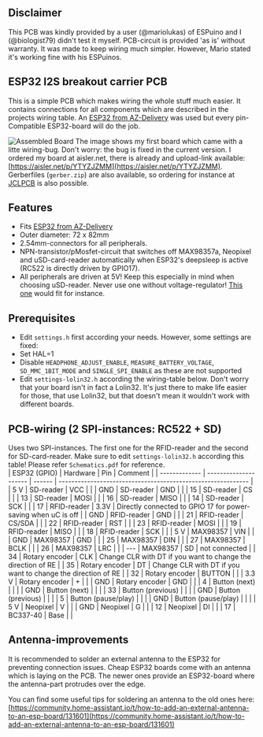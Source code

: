 ## Disclaimer
This PCB was kindly provided by a user (@mariolukas) of ESPuino and I (@biologist79) didn't test it myself. PCB-circuit is provided 'as is' without warranty. It was made to keep wiring much simpler. However, Mario stated it's working fine with his ESPuinos.
## ESP32 I2S breakout carrier PCB
This is a simple PCB which makes wiring the whole stuff much easier. It contains connections for all components which are described in the projects wiring table. An [ESP32 from AZ-Delivery](https://www.amazon.de/AZDelivery-NodeMCU-Development-Nachfolgermodell-ESP8266/dp/B074RGW2VQ/) was used but every pin-Compatible ESP32-board will do the job.

![Assembled Board](Pictures/assembled.jpeg)
The image shows my first board which came with a litte wiring-bug. Don't worry: the bug is fixed in the current version. I ordered my board at aisler.net, there is already and upload-link available: [https://aisler.net/p/YTYZJZMM](https://aisler.net/p/YTYZJZMM). Gerberfiles (`gerber.zip`) are also available, so ordering for instance at [JCLPCB](https://jlcpcb.com/) is also possible.

## Features
* Fits [ESP32 from AZ-Delivery](https://www.amazon.de/AZDelivery-NodeMCU-Development-Nachfolgermodell-ESP8266/dp/B074RGW2VQ/)
* Outer diameter: 72 x 82mm
* 2.54mm-connectors for all peripherals.
* NPN-transistor/pMosfet-circuit that switches off MAX98357a, Neopixel and uSD-card-reader automatically when ESP32's deepsleep is active (RC522 is directly driven by GPIO17).
* All peripherals are driven at 5V! Keep this especially in mind when choosing uSD-reader. Never use one without voltage-regulator! [This one](https://www.amazon.de/AZDelivery-Reader-Speicher-Memory-Arduino/dp/B077MCQS9P) would fit for instance.

## Prerequisites
* Edit `settings.h` first according your needs. However, some settings are fixed:
* Set HAL=1
* Disable `HEADPHONE_ADJUST_ENABLE`, `MEASURE_BATTERY_VOLTAGE`, `SD_MMC_1BIT_MODE` and `SINGLE_SPI_ENABLE` as these are not supported
* Edit `settings-lolin32.h` according the wiring-table below. Don't worry that your board isn't in fact a Lolin32. It's just there to make life easier for those, that use Lolin32, but that doesn't mean it wouldn't work with different boards.
## PCB-wiring (2 SPI-instances: RC522 + SD)
Uses two SPI-instances. The first one for the RFID-reader and the second for SD-card-reader. Make sure to edit `settings-lolin32.h` according this table! Please refer `Schematics.pdf` for reference. <br />
| ESP32 (GPIO)  | Hardware              | Pin    | Comment                                                      |
| ------------- | --------------------- | ------ | ------------------------------------------------------------ |
| 5 V           | SD-reader             | VCC    |                                                              |
| GND           | SD-reader             | GND    |                                                              |
| 15            | SD-reader             | CS     |                                                              |
| 13            | SD-reader             | MOSI   |                                                              |
| 16            | SD-reader             | MISO   |                                                              |
| 14            | SD-reader             | SCK    |                                                              |
| 17            | RFID-reader           | 3.3V   | Directly connected to GPIO 17 for power-saving when uC is off |
| GND           | RFID-reader           | GND    |                                                              |
| 21            | RFID-reader           | CS/SDA |                                                              |
| 22            | RFID-reader           | RST    |                                                              |
| 23            | RFID-reader           | MOSI   |                                                              |
| 19            | RFID-reader           | MISO   |                                                              |
| 18            | RFID-reader           | SCK    |                                                              |
| 5 V           | MAX98357              | VIN    |                                                              |
| GND           | MAX98357              | GND    |                                                              |
| 25            | MAX98357              | DIN    |                                                              |
| 27            | MAX98357              | BCLK   |                                                              |
| 26            | MAX98357              | LRC    |                                                              |
| ---           | MAX98357              | SD     | not connected                                                |
| 34            | Rotary encoder        | CLK    | Change CLR with DT if you want to change the direction of RE |
| 35            | Rotary encoder        | DT     | Change CLR with DT if you want to change the direction of RE |
| 32            | Rotary encoder        | BUTTON |                                                              |
| 3.3 V         | Rotary encoder        | +      |                                                              |
| GND           | Rotary encoder        | GND    |                                                              |
| 4             | Button (next)         |        |                                                              |
| GND           | Button (next)         |        |                                                              |
| 33            | Button (previous)     |        |                                                              |
| GND           | Button (previous)     |        |                                                              |
| 5             | Button (pause/play)   |        |                                                              |
| GND           | Button (pause/play)   |        |                                                              |
| 5 V           | Neopixel              | V      |                                                              |
| GND           | Neopixel              | G      |                                                              |
| 12            | Neopixel              | DI     |                                                              |
| 17            | BC337-40              | Base   |                                                              |

## Antenna-improvements
It is recommended to solder an external antenna to the ESP32 for preventing connection issues. Cheap ESP32 boards come with an antenna which is laying on the PCB. The newer ones provide an ESP32-board where the antenna-part protrudes over the edge.

You can find some useful tips for soldering an antenna to the old ones here:
[https://community.home-assistant.io/t/how-to-add-an-external-antenna-to-an-esp-board/131601](https://community.home-assistant.io/t/how-to-add-an-external-antenna-to-an-esp-board/131601)
